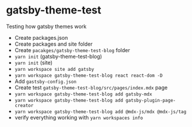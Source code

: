 # gatsby-theme-test
Testing how gatsby themes work

- Create packages.json
- Create packages and site folder
- Create `pacakges/gatsby-theme-test-blog` folder
- `yarn init` (gatsby-theme-test-blog)
- `yarn init` (site)
- `yarn workspace site add gatsby`
- `yarn workspace gatsby-theme-test-blog react react-dom -D`
- Add `gastsby-config.json`
- Create test `gatsby-theme-test-blog/src/pages/index.mdx` page
- `yarn workspace gatsby-theme-test-blog add gatsby-mdx`
- `yarn workspace gatsby-theme-test-blog add gatsby-plugin-page-creator`
- `yarn workspace gatsby-theme-test-blog add @mdx-js/mdx @mdx-js/tag`
- verify everything working with `yarn workspaces info`
